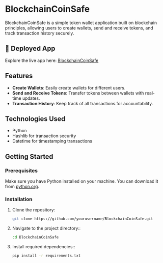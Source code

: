 # BlockchainCoinSafe

BlockchainCoinSafe is a simple token wallet application built on blockchain principles, allowing users to create wallets, send and receive tokens, and track transaction history securely.

## 📍 Deployed App

Explore the live app here: [BlockchainCoinSafe](https://your-live-demo-link.com)

## Features

- **Create Wallets**: Easily create wallets for different users.
- **Send and Receive Tokens**: Transfer tokens between wallets with real-time updates.
- **Transaction History**: Keep track of all transactions for accountability.

## Technologies Used

- Python
- Hashlib for transaction security
- Datetime for timestamping transactions

## Getting Started

### Prerequisites

Make sure you have Python installed on your machine. You can download it from [python.org](https://www.python.org/downloads/).

### Installation

1. Clone the repository:
   ```bash
   git clone https://github.com/yourusername/BlockchainCoinSafe.git
    ```
2. Navigate to the project directory::
   ```bash
   cd BlockchainCoinSafe
    ```
3. Install required dependencies::
   ```bash
   pip install -r requirements.txt
    ```   
   
   
